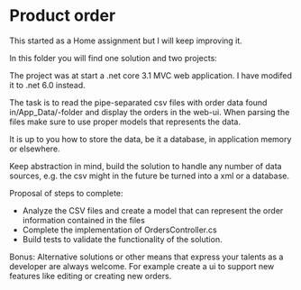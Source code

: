 # Product order
This started as a Home assignment but I will keep improving it.

In this folder you will find one solution and two projects:

The project was at start a .net core 3.1 MVC web application.
I have modifed it to .net 6.0 instead.

The task is to read the pipe-separated csv files with order data found in/App_Data/-folder
and display the orders in the web-ui. When parsing the files make sure to use proper models that represents the data.

It is up to you how to store the data, be it a database, in application memory or elsewhere.

Keep abstraction in mind, build the solution to handle any number of data sources, e.g. the csv might in the future be turned into a xml or a database. 

Proposal of steps to complete: 

- Analyze the CSV files and create a model that can represent the order information contained in the files
- Complete the implementation of OrdersController.cs
- Build tests to validate the functionality of the solution. 


Bonus: Alternative solutions or other means that express your talents as a developer are always welcome. For example create a ui to support new features like editing or creating new orders.
